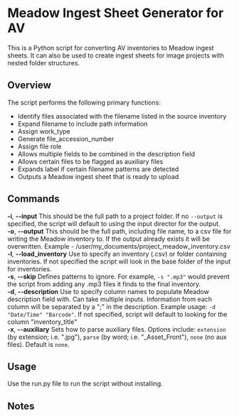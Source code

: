 # Meadow Ingest Sheet Generator for AV <br/>
This is a Python script for converting AV inventories to Meadow ingest sheets. It can also be used to create ingest sheets for image projects with nested folder structures. <br/>

## Overview
The script performs the following primary functions:
- Identify files associated with the filename listed in the source inventory
- Expand filename to include path information
- Assign work_type
- Generate file_accession_number
- Assign file role
- Allows multiple fields to be combined in the description field
- Allows certain files to be flagged as auxiliary files
- Expands label if certain filename patterns are detected
- Outputs a Meadow ingest sheet that is ready to upload

## Commands
**-i**, **--input**   This should be the full path to a project folder. If no `--output` is specified, the script will default to using the input director for the output. <br/>
**-o**, **--output**   This should be the full path, including file name, to a csv file for writing the Meadow inventory to. If the output already exists it will be overwritten. Example - /user/my_documents/project_meadow_inventory.csv <br/>
**-l**, **--load_inventory**  Use to specify an inventory (.csv) or folder containing inventories. If not specified the script will look in the base folder of the input for inventories. <br/>
**-s**, **--skip**  Defines patterns to ignore. For example, `-s ".mp3"` would prevent the script from adding any .mp3 files it finds to the final inventory. <br/>
**-d**, **--description** Use to specify column names to populate Meadow description field with. Can take multiple inputs. Information from each column will be separated by a ";" in the description. Example usage: `-d "Date/Time" "Barcode"`. If not specified, script will default to looking for the column "inventory_title"<br/>
**-x**, **--auxiliary** Sets how to parse auxiliary files. Options include: `extension` (by extension; i.e. ".jpg"), `parse` (by word; i.e. "_Asset_Front"), `none` (no aux files). Default is `none`. <br/>

## Usage
Use the run.py file to run the script without installing.

## Notes
